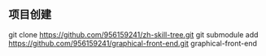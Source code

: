 ## 项目创建
git clone https://github.com/956159241/zh-skill-tree.git
git submodule add https://github.com/956159241/graphical-front-end.git graphical-front-end
